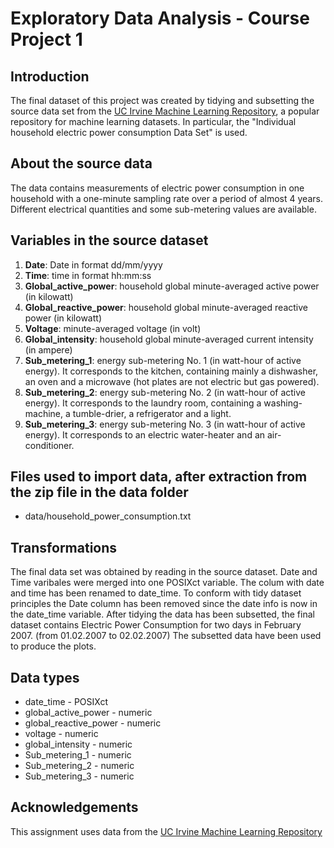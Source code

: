 # Exploratory Data Analysis - Course Project 1

## Introduction
The final dataset of this project was created by tidying and subsetting the source data set from the <a href="http://archive.ics.uci.edu/ml/">UC Irvine Machine
Learning Repository</a>, a popular repository for machine learning
datasets. In particular, the "Individual household
electric power consumption Data Set" is used.

## About the source data
The data contains measurements of electric power consumption in
one household with a one-minute sampling rate over a period of almost
4 years. Different electrical quantities and some sub-metering values
are available.

## Variables in the source dataset

<ol>
<li><b>Date</b>: Date in format dd/mm/yyyy </li>
<li><b>Time</b>: time in format hh:mm:ss </li>
<li><b>Global_active_power</b>: household global minute-averaged active power (in kilowatt) </li>
<li><b>Global_reactive_power</b>: household global minute-averaged reactive power (in kilowatt) </li>
<li><b>Voltage</b>: minute-averaged voltage (in volt) </li>
<li><b>Global_intensity</b>: household global minute-averaged current intensity (in ampere) </li>
<li><b>Sub_metering_1</b>: energy sub-metering No. 1 (in watt-hour of active energy). It corresponds to the kitchen, containing mainly a dishwasher, an oven and a microwave (hot plates are not electric but gas powered). </li>
<li><b>Sub_metering_2</b>: energy sub-metering No. 2 (in watt-hour of active energy). It corresponds to the laundry room, containing a washing-machine, a tumble-drier, a refrigerator and a light. </li>
<li><b>Sub_metering_3</b>: energy sub-metering No. 3 (in watt-hour of active energy). It corresponds to an electric water-heater and an air-conditioner.</li>
</ol>

## Files used to import data, after extraction from the zip file in the data folder
* data/household_power_consumption.txt


## Transformations
The final data set was obtained by reading in the source dataset. Date and Time varibales were merged into one POSIXct variable. The colum with date and time has been
renamed to date_time. To conform with tidy dataset principles the Date column has been removed since the date info is now in the date_time variable.
After tidying the data has been subsetted, the final dataset contains Electric Power Consumption for two days in February 2007. (from 01.02.2007 to 02.02.2007)
The subsetted data have been used to produce the plots.



## Data types
* date_time - POSIXct
* global_active_power - numeric
* global_reactive_power - numeric
* voltage - numeric
* global_intensity - numeric
* Sub_metering_1 - numeric
* Sub_metering_2 - numeric
* Sub_metering_3 - numeric


## Acknowledgements
This assignment uses data from
the <a href="http://archive.ics.uci.edu/ml/">UC Irvine Machine
Learning Repository</a>









